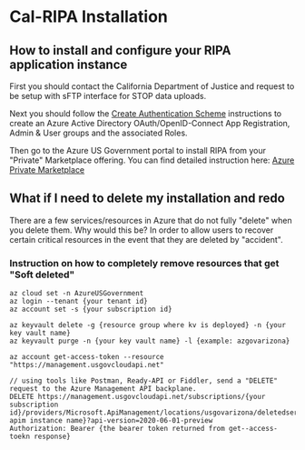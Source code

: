 # Cal-RIPA Installation

## How to install and configure your RIPA application instance

First you should contact the California Department of Justice and request to be setup with sFTP interface for STOP data uploads.

Next you should follow the [Create Authentication Scheme](./AUTHENTICATION.md) instructions to create an Azure Active Directory OAuth/OpenID-Connect App Registration, Admin & User groups and the associated Roles.

Then go to the Azure US Government portal to install RIPA from your "Private" Marketplace offering. You can find detailed instruction here: [Azure Private Marketplace](./MARKETPLACE.md)

## What if I need to delete my installation and redo

There are a few services/resources in Azure that do not fully "delete" when you delete them. Why would this be? In order to allow users to recover certain critical resources in the event that they are deleted by "accident".

### Instruction on how to completely remove resources that get "Soft deleted"

    az cloud set -n AzureUSGovernment
    az login --tenant {your tenant id}
    az account set -s {your subscription id}

    az keyvault delete -g {resource group where kv is deployed} -n {your key vault name}
    az keyvault purge -n {your key vault name} -l {example: azgovarizona}

    az account get-access-token --resource "https://management.usgovcloudapi.net"

    // using tools like Postman, Ready-API or Fiddler, send a "DELETE" request to the Azure Management API backplane.
    DELETE https://management.usgovcloudapi.net/subscriptions/{your subscription id}/providers/Microsoft.ApiManagement/locations/usgovarizona/deletedservices/{your apim instance name}?api-version=2020-06-01-preview
    Authorization: Bearer {the bearer token returned from get--access-toekn response}
